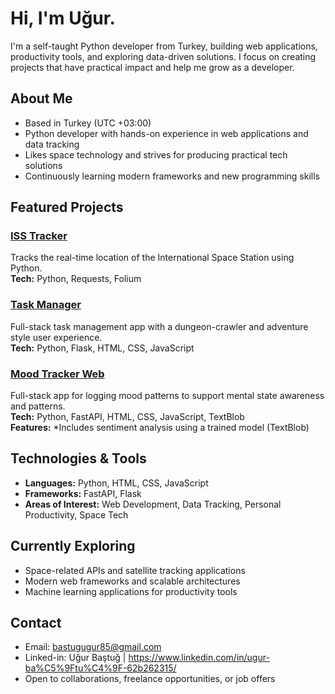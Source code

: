 # Hi, I'm Uğur.

I'm a self-taught Python developer from Turkey, building web applications, productivity tools, and exploring data-driven solutions. I focus on creating projects that have practical impact and help me grow as a developer.  

## About Me

- Based in Turkey (UTC +03:00)  
- Python developer with hands-on experience in web applications and data tracking  
- Likes space technology and strives for producing practical tech solutions  
- Continuously learning modern frameworks and new programming skills  

## Featured Projects

### [ISS Tracker](https://github.com/Allkindoflower/isstracker)  
Tracks the real-time location of the International Space Station using Python.  
**Tech:** Python, Requests, Folium


### [Task Manager](https://github.com/Allkindoflower/task-manager)  
Full-stack task management app with a dungeon-crawler and adventure style user experience.  
**Tech:** Python, Flask, HTML, CSS, JavaScript  

### [Mood Tracker Web](https://github.com/Allkindoflower/mood-tracker-web)  
Full-stack app for logging mood patterns to support mental state awareness and patterns.  
**Tech:** Python, FastAPI, HTML, CSS, JavaScript, TextBlob  
**Features:** *Includes sentiment analysis using a trained model (TextBlob)

## Technologies & Tools

- **Languages:** Python, HTML, CSS, JavaScript  
- **Frameworks:** FastAPI, Flask 
- **Areas of Interest:** Web Development, Data Tracking, Personal Productivity, Space Tech  


## Currently Exploring

- Space-related APIs and satellite tracking applications  
- Modern web frameworks and scalable architectures  
- Machine learning applications for productivity tools  

## Contact

- Email: bastugugur85@gmail.com
- Linked-in: Uğur Baştuğ | https://www.linkedin.com/in/ugur-ba%C5%9Ftu%C4%9F-62b262315/
- Open to collaborations, freelance opportunities, or job offers  

